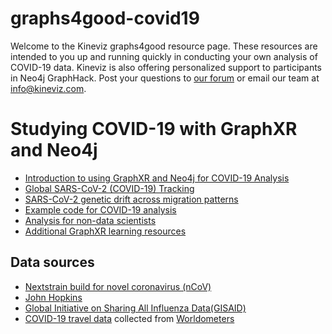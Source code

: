# graphs4good-covid19
Welcome to the Kineviz graphs4good resource page. These resources are intended to you up and running quickly in conducting your own analysis of COVID-19 data. Kineviz is also offering personalized support to participants in Neo4j GraphHack. Post your questions to [our forum](https://community.kineviz.com/) or email our team at [info@kineviz.com](mailto:info@kineviz.com&&subject=graphs4good-covid19&).

# Studying COVID-19 with GraphXR and Neo4j
* [Introduction to using GraphXR and Neo4j for COVID-19 Analysis](https://www.kineviz.com/blog/2020/3/19/tutorial-covid-19-graphxr-and-neo4j)
* [Global SARS-CoV-2 (COVID-19) Tracking](https://www.kineviz.com/covid19)
* [SARS-CoV-2 genetic drift across migration patterns](https://www.kineviz.com/sarscov2)
* [Example code for COVID-19 analysis](https://github.com/Kineviz/covid19_analysis)
* [Analysis for non-data scientists](https://medium.com/neo4j/covid-19-with-graphxr-and-neo4j-16ea37686ca5)
* [Additional GraphXR learning resources](https://www.kineviz.com/learning)

## Data sources
* [Nextstrain build for novel coronavirus (nCoV)](https://github.com/nextstrain/ncov)
* [John Hopkins](https://github.com/CSSEGISandData/COVID-19/tree/master/csse_covid_19_data/csse_covid_19_time_series)
* [Global Initiative on Sharing All Influenza Data(GISAID)](https://www.gisaid.org/)
* [COVID-19 travel data](https://github.com/Kineviz/graphs4good-covid19/blob/master/COVID-19%20Travel%20Log%20-%20Sheet1.csv) collected from [Worldometers](https://www.worldometers.info/coronavirus/#news)

